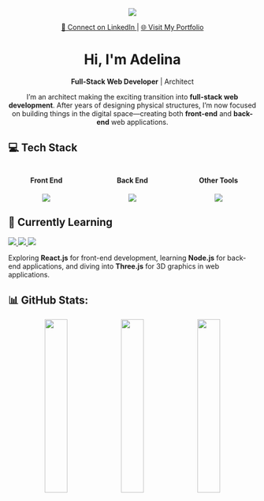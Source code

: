 
<div align="center">
<img src="https://i.giphy.com/media/v1.Y2lkPTc5MGI3NjExZWk5MzR0dzNlZGlhY3FxNjl2MW9ybmdqNnVveWc1cmc3eGppOXF6cCZlcD12MV9pbnRlcm5hbF9naWZfYnlfaWQmY3Q9Zw/hpXdHPfFI5wTABdDx9/giphy.gif">

[ 💼 Connect on LinkedIn ](https://www.linkedin.com/in/ruxade/)
|
[🌐 Visit My Portfolio](https://ruxade.me/)


<h1> Hi, I'm Adelina </h1>

**Full-Stack Web Developer** | Architect 

I’m an architect making the exciting transition into **full-stack web development**. After years of designing physical structures, I’m now focused on building things in the digital space—creating both **front-end** and **back-end** web applications.

</div>

## 💻 Tech Stack
<div style="width: 100%; display: flex; justify-content: space-between; gap: 20px;">
  <div style="text-align: center; flex: 1;">
    <h4>Front End</h4>
     <a href="#">
      <img src="https://skillicons.dev/icons?i=html,css,sass,bootstrap,js" />
    </a>
  </div>
  <div style="text-align: center; flex: 1;">
    <h4>Back End</h4>
    <a href="#">
      <img src="https://skillicons.dev/icons?i=ruby,rails,postgres,sqlite" />
    </a>
  </div>
  <div style="text-align: center; flex: 1;">
    <h4>Other Tools</h4>
     <a href="#">
      <img src="https://skillicons.dev/icons?i=heroku,figma,ai,ps,premiere,blender" />
    </a>
  </div>
</div>

## 🌱 **Currently Learning**

<p align="left">
  <a href="https://reactjs.org/">
    <img src="https://img.shields.io/badge/React-%2320232a.svg?style=for-the-badge&logo=react&logoColor=%2361DAFB" />
  </a>
  <a href="https://nodejs.org/">
    <img src="https://img.shields.io/badge/Node.js-%23339933.svg?style=for-the-badge&logo=node.js&logoColor=white" />
  </a>
  <a href="https://threejs.org/">
    <img src="https://img.shields.io/badge/Three.js-%23000000.svg?style=for-the-badge&logo=three.js&logoColor=white" />
  </a>
</p>

Exploring **React.js** for front-end development, learning **Node.js** for back-end applications, and diving into **Three.js** for 3D graphics in web applications.



  
## 📊 GitHub Stats:
<div align="center">
  <img src="https://github-readme-stats.vercel.app/api?username=ruxade&theme=buefy&hide_border=true&include_all_commits=false&count_private=false" width="30%" />
  <img src="https://github-readme-streak-stats.herokuapp.com/?user=ruxade&theme=buefy&hide_border=true" width="30%" />
  <img src="https://github-readme-stats.vercel.app/api/top-langs/?username=ruxade&theme=buefy&hide_border=true&include_all_commits=false&count_private=false&layout=compact" width="30%" />
</div>


